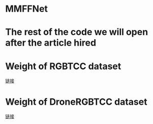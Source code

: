 # MMFFNet
# The rest of the code we will open after the article hired
# Weight of RGBTCC dataset
[链接](https://github.com)
# Weight of DroneRGBTCC dataset
[链接](https://github.com)
